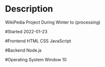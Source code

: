 # Description
WikiPedia Project During Winter to (processing)

#Started 
2022-01-23

#Frontend 
HTML 
CSS
JavaScript

#Backend
Node.js

#Operating System
Window 10 






